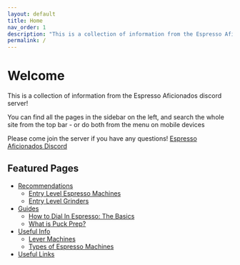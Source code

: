 ```yaml
---
layout: default
title: Home
nav_order: 1
description: "This is a collection of information from the Espresso Aficionados discord server!"
permalink: /
---
```


# Welcome
This is a collection of information from the Espresso Aficionados discord server!

You can find all the pages in the sidebar on the left, and search the whole site from the top bar - or do both from the menu on mobile devices

Please come join the server if you have any questions! [Espresso Aficionados Discord](https://discord.gg/espresso)

## Featured Pages

- [Recommendations](recommendations/recommendations)
  - [Entry Level Espresso Machines](recommendations/entry-machines)
  - [Entry Level Grinders](recommendations/entry-grinders)
- [Guides](guides/guides)
  - [How to Dial In Espresso: The Basics](guides/beginner)
  - [What is Puck Prep?](guides/puckprep)
- [Useful Info](info/info)
  - [Lever Machines](info/levers)
  - [Types of Espresso Machines](info/machine-types)
- [Useful Links](links/links)
